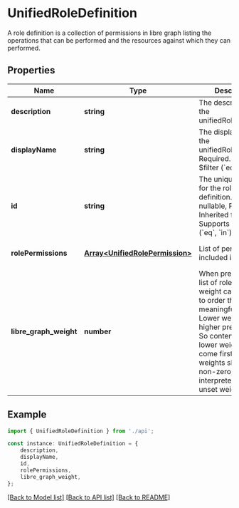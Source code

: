 # UnifiedRoleDefinition

A role definition is a collection of permissions in libre graph listing the operations that can be performed and the resources against which they can performed. 

## Properties

Name | Type | Description | Notes
------------ | ------------- | ------------- | -------------
**description** | **string** | The description for the unifiedRoleDefinition. | [optional] [default to undefined]
**displayName** | **string** | The display name for the unifiedRoleDefinition. Required. Supports $filter (&#x60;eq&#x60;, &#x60;in&#x60;). | [optional] [default to undefined]
**id** | **string** | The unique identifier for the role definition. Key, not nullable, Read-only. Inherited from entity. Supports $filter (&#x60;eq&#x60;, &#x60;in&#x60;). | [optional] [default to undefined]
**rolePermissions** | [**Array&lt;UnifiedRolePermission&gt;**](UnifiedRolePermission.md) | List of permissions included in the role. | [optional] [default to undefined]
**libre_graph_weight** | **number** | When presenting a list of roles the weight can be used to order them in a meaningful way. Lower weight gets higher precedence. So content with lower weight will come first. If set, weights should be non-zero, as 0 is interpreted as an unset weight.  | [optional] [default to undefined]

## Example

```typescript
import { UnifiedRoleDefinition } from './api';

const instance: UnifiedRoleDefinition = {
    description,
    displayName,
    id,
    rolePermissions,
    libre_graph_weight,
};
```

[[Back to Model list]](../README.md#documentation-for-models) [[Back to API list]](../README.md#documentation-for-api-endpoints) [[Back to README]](../README.md)
